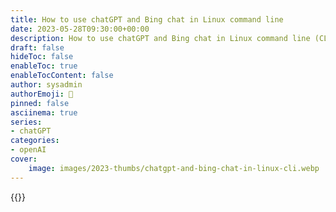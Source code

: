 ```yaml
---
title: How to use chatGPT and Bing chat in Linux command line
date: 2023-05-28T09:30:00+00:00
description: How to use chatGPT and Bing chat in Linux command line (CLI)
draft: false
hideToc: false
enableToc: true
enableTocContent: false
author: sysadmin
authorEmoji: 🐧
pinned: false
asciinema: true
series:
- chatGPT
categories:
- openAI
cover:
    image: images/2023-thumbs/chatgpt-and-bing-chat-in-linux-cli.webp
---
```

{{<youtube zlkBSzLEU9M>}}
